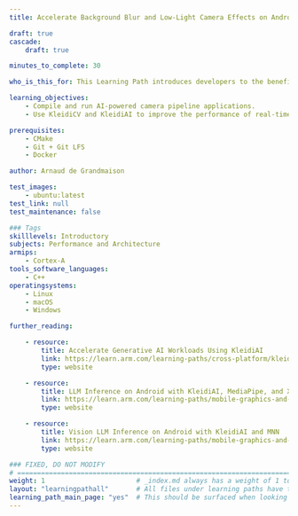 ```yaml
---
title: Accelerate Background Blur and Low-Light Camera Effects on Android

draft: true
cascade:
    draft: true

minutes_to_complete: 30

who_is_this_for: This Learning Path introduces developers to the benefits of optimizing the performance of camera pipelines using KleidiAI and KleidiCV.

learning_objectives:
    - Compile and run AI-powered camera pipeline applications.
    - Use KleidiCV and KleidiAI to improve the performance of real-time camera pipelines.

prerequisites:
    - CMake
    - Git + Git LFS
    - Docker

author: Arnaud de Grandmaison

test_images:
    - ubuntu:latest
test_link: null
test_maintenance: false

### Tags
skilllevels: Introductory
subjects: Performance and Architecture
armips:
    - Cortex-A
tools_software_languages:
    - C++
operatingsystems:
    - Linux
    - macOS
    - Windows

further_reading:

    - resource:
        title: Accelerate Generative AI Workloads Using KleidiAI
        link: https://learn.arm.com/learning-paths/cross-platform/kleidiai-explainer
        type: website

    - resource:
        title: LLM Inference on Android with KleidiAI, MediaPipe, and XNNPACK
        link: https://learn.arm.com/learning-paths/mobile-graphics-and-gaming/kleidiai-on-android-with-mediapipe-and-xnnpack/
        type: website

    - resource:
        title: Vision LLM Inference on Android with KleidiAI and MNN
        link: https://learn.arm.com/learning-paths/mobile-graphics-and-gaming/vision-llm-inference-on-android-with-kleidiai-and-mnn/
        type: website

### FIXED, DO NOT MODIFY
# ================================================================================
weight: 1                       # _index.md always has a weight of 1 to order correctly
layout: "learningpathall"       # All files under learning paths have this same wrapper
learning_path_main_page: "yes"  # This should be surfaced when looking for related content. Only set for _index.md of learning path content.
---
```


